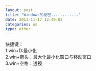 ```yaml
---
layout: post
title: "Windows的秘密............"
date: 2013-11-17 12:49:03
categories: os
type: other
---
```


快捷键：  
1.win+D:最小化  
2.win+箭头：最大化最小化窗口与移动窗口  
3.win+空格：透视     
